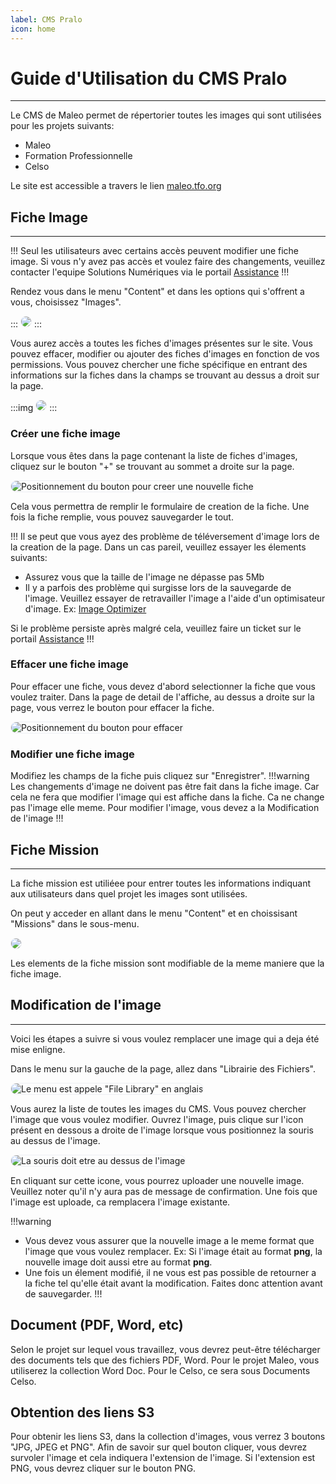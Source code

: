 ```yaml
---
label: CMS Pralo 
icon: home
---
```


<style>
    img {
        border: 1px solid #edeff4;
        border-radius: 15px;
    }
</style>

# Guide d'Utilisation du CMS Pralo
---

Le CMS de Maleo permet de répertorier toutes les images qui sont utilisées pour les projets suivants:

- Maleo
- Formation Professionnelle
- Celso

Le site est accessible a travers le lien [maleo.tfo.org](https://maleo.tfo.org)

## Fiche Image
---

!!! 
Seul les utilisateurs avec certains accès peuvent modifier une fiche image. Si vous n'y avez pas accès et voulez faire des changements, veuillez contacter l'equipe Solutions Numériques via le portail [Assistance](https://assistance.tfo.org) 
!!!

Rendez vous dans le menu "Content" et dans les options qui s'offrent a vous, choisissez "Images".

::: 
![](imgs/ficheimg01.png) 
:::

Vous aurez accès a toutes les fiches d'images présentes sur le site. Vous pouvez effacer, modifier ou ajouter des fiches d'images en fonction de vos permissions. Vous pouvez chercher une fiche spécifique en entrant des informations sur la fiches dans la champs se trouvant au dessus a droit sur la page.

:::img 
![](imgs/ficheimg03.png) 
:::

### Créer une fiche image

Lorsque vous êtes dans la page contenant la liste de fiches d'images, cliquez sur le bouton "+" se trouvant au sommet a droite sur la page.

![Positionnement du bouton pour creer une nouvelle fiche](imgs/ficheimg02.png) 

Cela vous permettra de remplir le formulaire de creation de la fiche. Une fois la fiche remplie, vous pouvez sauvegarder le tout.

!!! 
Il se peut que vous ayez des problème de téléversement d'image lors de la creation de la page. Dans un cas pareil, veuillez essayer les élements suivants:

- Assurez vous que la taille de l'image ne dépasse pas 5Mb
- Il y a parfois des problème qui surgisse lors de la sauvegarde de l'image. Veuillez essayer de retravailler l'image a l'aide d'un optimisateur d'image. Ex: [Image Optimizer](http://www.imageoptimizer.net/Pages/Home.aspx)

Si le problème persiste après malgré cela, veuillez faire un ticket sur le portail [Assistance](https://assistance.tfo.org) 
!!!

### Effacer une fiche image

Pour effacer une fiche, vous devez d'abord selectionner la fiche que vous voulez traiter. Dans la page de detail de l'affiche, au dessus a droite sur la page, vous verrez le bouton pour effacer la fiche. 

![Positionnement du bouton pour effacer](imgs/ficheimg04.png) 

### Modifier une fiche image

Modifiez les champs de la fiche puis cliquez sur "Enregistrer". !!!warning Les changements d'image ne doivent pas être fait dans la fiche image. Car cela ne fera que modifier l'image qui est affiche dans la fiche. Ca ne change pas l'image elle meme. Pour modifier l'image, vous devez a la Modification de l'image !!!

## Fiche Mission
---

La fiche mission est utiliéee pour entrer toutes les informations indiquant aux utilisateurs dans quel projet les images sont utilisées.

On peut y acceder en allant dans le menu "Content" et en choissisant "Missions" dans le sous-menu.

![](imgs/fichemis01.png) 

Les elements de la fiche mission sont modifiable de la meme maniere que la fiche image.

## Modification de l'image
---

Voici les étapes a suivre si vous voulez remplacer une image qui a deja été mise enligne.

Dans le menu sur la gauche de la page, allez dans "Librairie des Fichiers".


![Le menu est appele "File Library" en anglais](imgs/fichefile01.png) 

Vous aurez la liste de toutes les images du CMS. Vous pouvez chercher l'image que vous voulez modifier. Ouvrez l'image, puis clique sur l'icon présent en dessous a droite de l'image lorsque vous positionnez la souris au dessus de l'image.

![La souris doit etre au dessus de l'image](imgs/fichefile02.png) 

En cliquant sur cette icone, vous pourrez uploader une nouvelle image. Veuillez noter qu'il n'y aura pas de message de confirmation. Une fois que l'image est uploade, ca remplacera l'image existante.

!!!warning
- Vous devez vous assurer que la nouvelle image a le meme format que l'image que vous voulez remplacer. Ex: Si l'image était au format **png**, la nouvelle image doit aussi etre au format **png**.
- Une fois un élement modifié, il ne vous est pas possible de retourner a la fiche tel qu'elle était avant la modification. Faites donc attention avant de sauvegarder. 
!!!


## Document (PDF, Word, etc)
Selon le projet sur lequel vous travaillez, vous devrez peut-être télécharger des documents tels que des fichiers PDF, Word.
Pour le projet Maleo, vous utiliserez la collection Word Doc.
Pour le Celso, ce sera sous Documents Celso.

## Obtention des liens S3
Pour obtenir les liens S3, dans la collection d'images, vous verrez 3 boutons "JPG, JPEG et PNG".
Afin de savoir sur quel bouton cliquer, vous devrez survoler l'image et cela indiquera l'extension de l'image.
Si l'extension est PNG, vous devrez cliquer sur le bouton PNG.
